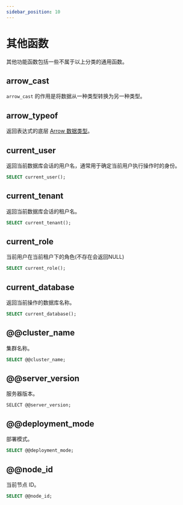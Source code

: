 ```yaml
---
sidebar_position: 10
---
```


# 其他函数

其他功能函数包括一些不属于以上分类的通用函数。

## arrow_cast

`arrow_cast` 的作用是将数据从一种类型转换为另一种类型。

## arrow_typeof

返回表达式的底层 [Arrow 数据类型](../data_type#支持的-arrow-类型)。

## current_user

返回当前数据库会话的用户名，通常用于确定当前用户执行操作时的身份。

```sql
SELECT current_user();
```

## current_tenant

返回当前数据库会话的租户名。

```sql
SELECT current_tenant();
```

## current_role

当前用户在当前租户下的角色(不存在会返回NULL)

```sql
SELECT current_role();
```

## current_database

返回当前操作的数据库名称。

```sql
SELECT current_database();
```

## @@cluster_name

集群名称。

```sql
SELECT @@cluster_name;
```

## @@server_version

服务器版本。

```
SELECT @@server_version;
```

## @@deployment_mode

部署模式。

```sql
SELECT @@deployment_mode;
```

## @@node_id

当前节点 ID。

```sql
SELECT @@node_id;
```
